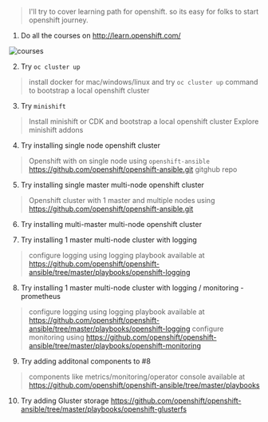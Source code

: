 > I'll try to cover learning path for openshift. so its easy for folks to start openshift journey.


1. Do all the courses on  http://learn.openshift.com/

![courses](https://raw.githubusercontent.com/debianmaster/openshift-examples/master/mastering-openshift/Screen%20Shot%202018-09-28%20at%202.37.58%20PM.png)

2. Try `oc cluster up`
> install docker for mac/windows/linux and try   `oc cluster up` command to bootstrap a local openshift cluster

3. Try `minishift`
> Install minishift or CDK and bootstrap a local openshift cluster
> Explore minishift addons


4. Try installing single node openshift cluster
>  Openshift with on single node using `openshift-ansible` https://github.com/openshift/openshift-ansible.git  gitghub repo

5. Try installing single master multi-node openshift cluster
> Openshift cluster with  1 master and multiple nodes using https://github.com/openshift/openshift-ansible.git

6. Try installing multi-master multi-node openshift cluster


7. Try installing 1 master multi-node cluster with logging 
>  configure logging using logging playbook available at https://github.com/openshift/openshift-ansible/tree/master/playbooks/openshift-logging


8. Try installing 1 master multi-node cluster with logging / monitoring - prometheus
>  configure logging using logging playbook available at https://github.com/openshift/openshift-ansible/tree/master/playbooks/openshift-logging
> configure monitoring using https://github.com/openshift/openshift-ansible/tree/master/playbooks/openshift-monitoring

9.  Try adding additonal components to #8
> components like  metrics/monitoring/operator console available at https://github.com/openshift/openshift-ansible/tree/master/playbooks


10. Try adding Gluster storage
https://github.com/openshift/openshift-ansible/tree/master/playbooks/openshift-glusterfs


